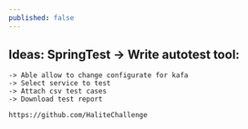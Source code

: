 ```yaml
---
published: false
---
```

Ideas:
SpringTest
-> Write autotest tool:
-----------------------
	-> Able allow to change configurate for kafa
	-> Select service to test
	-> Attach csv test cases
	-> Download test report
    
    https://github.com/HaliteChallenge

